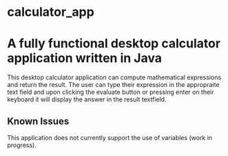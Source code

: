 # calculator_app
# A fully functional desktop calculator application written in Java


This desktop calculator application can compute mathematical expressions and return the result. The user can type their expression in the appropraite text field and upon clicking the evaluate button or pressing enter on their keyboard it will display the answer in the result textfield.

## Known Issues

This application does not currently support the use of variables (work in progress).
